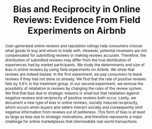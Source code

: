 ---
layout: none
title: "Bias and Reciprocity in Online Reviews: Evidence From Field Experiments on Airbnb"
category: research
abstract: User-generated online reviews and reputation ratings help consumers choose what goods to buy and whom to trade with. However, potential reviewers are not compensated for submitting reviews or making reviews accurate. Therefore, the distribution of submitted reviews may differ from the true distribution of experiences had by market participants. We study the determinants and size of bias in online reviews by using field experiments on Airbnb. We show that reviews are indeed biased. In the first experiment, we pay consumers to leave reviews if they had not done so already. We find that the rate of positive reviews falls by 5.6% in the treatment group. In our second experiment, we remove the possibility of retaliation in reviews by changing the rules of the review system. We find that bias due to strategic reasons is small but that retaliation against negative reviews and reciprocity of positive reviews both occur. Lastly, we document a new type of bias in online reviews, socially induced reciprocity, which occurs when buyers and sellers interact socially and consequently omit negative information from reviews out of politeness. This form of bias is at least as large as bias due to strategic motivations, and therefore represents a major challenge for online marketplaces that intermediate real world transactions. 
journal: 
link: "/assets/abstract_WISE.pdf"
js: "toggleMe('reviews'); return false;"
js_abbrev: 'reviews'
priority: 2
other: Presented at <a href = 'http://codecon.net/'> The Conference for Digital Experimentation </a>
coauthors: (with Elena Grewal, David Holtz, and Matthew Pearson)
bib: <br> @article{reportingandreciprocity,
  title={Reporting Bias and Reciprocity in Online Reviews&#58; Evidence From Field Experiments on Airbnb},
  author={Fradkin, Andrey and Grewal, Elena and Holtz, David and Pearson, Matthew},
  year={2014}}
bibjs: "toggleMe('reviews_bib'); return false;"
bib_abbrev: 'reviews_bib'
---